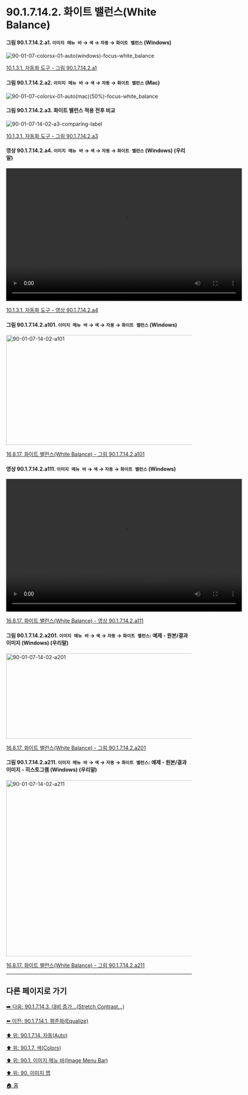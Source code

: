 # 90.1.7.14.2. 화이트 밸런스(White Balance)

<a id="90-01-07-14-02-a1"></a>

#### 그림 90.1.7.14.2.a1. `이미지 메뉴 바` → `색` → `자동` → `화이트 밸런스` (Windows)
![90-01-07-colorsx-01-auto(windows)-focus-white_balance](https://github.com/wonder13662/gimp/assets/15767104/8ad7c354-97b5-4702-9f3b-35d1c432424d)

[10.1.3.1. 자동화 도구 - 그림 90.1.7.14.2.a1](./10-01-03-01-automated_tools.md#90-01-07-14-02-a1)

<a id="90-01-07-14-02-a2"></a>

#### 그림 90.1.7.14.2.a2. `이미지 메뉴 바` → `색` → `자동` → `화이트 밸런스` (Mac)
![90-01-07-colorsx-01-auto(mac)(50%)-focus-white_balance](https://github.com/wonder13662/gimp/assets/15767104/5fcf04ba-6ae4-4b32-b540-8fb676b46650)

<a id="90-01-07-14-02-a3"></a>

#### 그림 90.1.7.14.2.a3. 화이트 밸런스 적용 전후 비교
![90-01-07-14-02-a3-comparing-label](https://github.com/wonder13662/gimp/assets/15767104/b4ae9544-94e5-45dd-b3d0-6224a6b90908)

[10.1.3.1. 자동화 도구 - 그림 90.1.7.14.2.a3](./10-01-03-01-automated_tools.md#90-01-07-14-02-a3)

<a id="90-01-07-14-02-a4"></a>

#### 영상 90.1.7.14.2.a4. `이미지 메뉴 바` → `색` → `자동` → `화이트 밸런스` (Windows) (우리말)
<video controls="controls" width="640" height="360" src="https://github.com/wonder13662/gimp/assets/15767104/ce19f698-5f49-4fdd-8b6e-77eee91f7561"></video>

[10.1.3.1. 자동화 도구 - 영상 90.1.7.14.2.a4](./10-01-03-01-automated_tools.md#90-01-07-14-02-a4)

<a id="90-01-07-14-02-a101"></a>

#### 그림 90.1.7.14.2.a101. `이미지 메뉴 바` → `색` → `자동` → `화이트 밸런스` (Windows)
<img width="556" height="299" alt="90-01-07-14-02-a101" src="https://github.com/user-attachments/assets/af9c572d-9031-414d-8813-fd808f769785" />

[16.8.17. 화이트 밸런스(White Balance) - 그림 90.1.7.14.2.a101](./16-08-17-white-balance.md#90-01-07-14-02-a101)

<a id="90-01-07-14-02-a111"></a>

#### 영상 90.1.7.14.2.a111. `이미지 메뉴 바` → `색` → `자동` → `화이트 밸런스` (Windows)
<video controls="controls" width="640" height="360" src="https://github.com/user-attachments/assets/b8b796e7-18bc-4eb6-84df-f1c9b6b4c2f1"></video>

[16.8.17. 화이트 밸런스(White Balance) - 영상 90.1.7.14.2.a111](./16-08-17-white-balance.md#90-01-07-14-02-a111)

<a id="90-01-07-14-02-a201"></a>

#### 그림 90.1.7.14.2.a201. `이미지 메뉴 바` → `색` → `자동` → `화이트 밸런스`: 예제 - 원본/결과 이미지 (Windows) (우리말)
<img width="640" height="232" alt="90-01-07-14-02-a201" src="https://github.com/user-attachments/assets/01431fba-d1de-4c31-8b49-a94077aaafb4" />

[16.8.17. 화이트 밸런스(White Balance) - 그림 90.1.7.14.2.a201](./16-08-17-white-balance.md#90-01-07-14-02-a201)

<a id="90-01-07-14-02-a211"></a>

#### 그림 90.1.7.14.2.a211. `이미지 메뉴 바` → `색` → `자동` → `화이트 밸런스`: 예제 - 원본/결과 이미지 - 히스토그램 (Windows) (우리말)
<img width="800" height="478" alt="90-01-07-14-02-a211" src="https://github.com/user-attachments/assets/a29b9a2e-7772-4a64-96b7-1cf320c81972" />

[16.8.17. 화이트 밸런스(White Balance) - 그림 90.1.7.14.2.a211](./16-08-17-white-balance.md#90-01-07-14-02-a211)

***

## 다른 페이지로 가기

[➡️ 다음: 90.1.7.14.3. 대비 증가…(Stretch Contrast…)](./90-01-07-14-03-stretch_contrast.md)

[⬅️ 이전: 90.1.7.14.1. 평준화(Equalize)](./90-01-07-14-01-equalize.md)

[⬆️ 위: 90.1.7.14. 자동(Auto)](./90-01-07-14-00-auto.md)

[⬆️ 위: 90.1.7. 색(Colors)](./90-01-07-00-colors.md)

[⬆️ 위: 90.1. 이미지 메뉴 바(Image Menu Bar)](./90-01-00-image-menu-bar.md)

[⬆️ 위: 90. 이미지 맵](./90-00-image-map.md)

[🏠 홈](./00-home.md)
